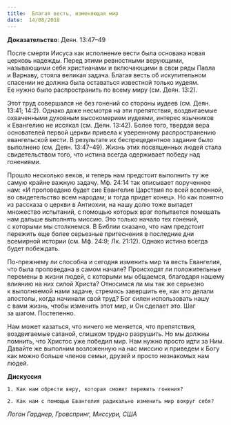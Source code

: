 ```yaml
---
title:  Благая весть, изменяющая мир
date:  14/08/2018
---
```


**Доказательство**: Деян. 13:47–49

После смерти Иисуса как исполнение вести была основана новая церковь надежды. Перед этими ревностными верующими, называющими себя христианами и включающими в свои ряды Павла и Варнаву, стояла великая задача. Благая весть об искупительном спасении не должна была оставаться известной только иудеям. Ее нужно было распространить по всему миру (см. Деян. 13:2).

Этот труд совершался не без гонений со стороны иудеев (см. Деян. 13:41; 14:2). Однако даже несмотря на эти препятствия, воздвигаемые охваченными духовным высокомерием иудеями, интерес язычников к Евангелию не иссякал (см. Деян. 13:42). Более того, твердая вера основателей первой церкви привела к уверенному распространению евангельской вести. В результате их беспрецедентное задание было выполнено (см. Деян. 13:47–49). Жизнь этих посвященных людей стала свидетельством того, что истина всегда одерживает победу над гонениями.

Прошло несколько веков, и теперь нам предстоит выполнить ту же самую крайне важную задачу. Мф. 24:14 так описывает порученное нам: «И проповедано будет сие Евангелие Царствия по всей вселенной, во свидетельство всем народам; и тогда придет конец». Но как понятно из рассказа о церкви в Антиохии, на нашу долю тоже выпадет множество испытаний, с помощью которых враг попытается помешать нам дальше выполнять миссию. Это только начало тех гонений, с которыми мы столкнемся. В Библии сказано, что нам предстоит пережить еще более серьезные притеснения в последние дни всемирной истории (см. Мф. 24:9; Лк. 21:12). Однако истина всегда будет побеждать.

По-прежнему ли способна и сегодня изменить мир та весть Евангелия, что была проповедана в самом начале? Происходят ли положительные перемены в жизни людей, с которыми мы общаемся, благодаря нашему влиянию на них силой Христа? Относимся ли мы так же серьезно к выполняемой нами задаче, стремясь завершить ее, как это делали апостолы, когда начинали свой труд? Бог силен использовать нашу с вами жизнь, чтобы изменить этот мир, и Он сделает это. Шаг за шагом. Постепенно.

Нам может казаться, что ничего не меняется, что препятствия, воздвигаемые сатаной, слишком трудно разрушить. Но мы должны помнить, что Христос уже победил мир. Нам нужно просто идти за Ним. Давайте же выполним возложенную на нас миссию и приведем к Богу как можно больше членов семьи, друзей и просто незнакомых нам людей.

**Дискуссия**

`1.	Как нам обрести веру, которая сможет пережить гонения?`

`2.	Как нам с помощью Евангелия радикально изменить мир вокруг себя?`

_Логан Гарднер, Гровспринг, Миссури, США_